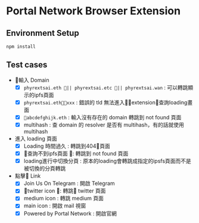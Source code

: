# Portal Network Browser Extension

## Environment Setup
```
npm install
```
## Test cases

- 輸入 Domain
    - [x] `phyrextsai.eth || phyrextsai.etc || phyrextsai.wan` : 可以轉跳顯示的ipfs頁面
    - [x] `phyrextsai.ethxxx` : 錯誤的 tld 無法進入extension查詢loading畫面
    - [x] `abcdefghijk.eth` : 輸入沒有存在的 domain 轉跳到 not found 頁面
    - [x] multihash : 查 domain 的 resolver 是否有 multihash，有的話就使用 multihash
- 進入 loading 頁面
    - [x] Loading 時間過久 : 轉跳到404頁面
    - [x] 查詢不到ipfs頁面 : 轉跳到 not found 頁面
    - [x] loading進行中切換分頁 : 原本的loading會轉跳成指定的ipsfs頁面而不是被切換的分頁轉跳
- 點擊 Link
    - [x] Join Us On Telegram : 開啟 Telegram
    - [x] twitter icon : 轉跳 twitter 頁面
    - [x] medium icon : 轉跳 medium 頁面
    - [x] main icon : 開啟 mail 視窗
    - [x] Powered by Portal Network : 開啟官網